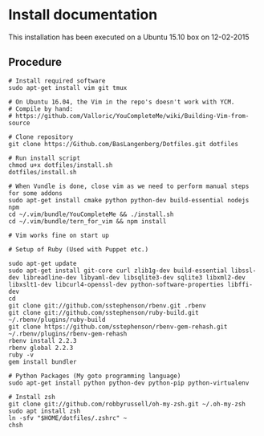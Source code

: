 # Install documentation

This installation has been executed on a Ubuntu 15.10 box on 12-02-2015

## Procedure

    # Install required software
    sudo apt-get install vim git tmux

    # On Ubuntu 16.04, the Vim in the repo's doesn't work with YCM. 
    # Compile by hand: 
    # https://github.com/Valloric/YouCompleteMe/wiki/Building-Vim-from-source

    # Clone repository
    git clone https://Github.com/BasLangenberg/Dotfiles.git dotfiles

    # Run install script
    chmod u+x dotfiles/install.sh
    dotfiles/install.sh

    # When Vundle is done, close vim as we need to perform manual steps for some addons
    sudo apt-get install cmake python python-dev build-essential nodejs npm
    cd ~/.vim/bundle/YouCompleteMe && ./install.sh
    cd ~/.vim/bundle/tern_for_vim && npm install

    # Vim works fine on start up

    # Setup of Ruby (Used with Puppet etc.)

    sudo apt-get update
    sudo apt-get install git-core curl zlib1g-dev build-essential libssl-dev libreadline-dev libyaml-dev libsqlite3-dev sqlite3 libxml2-dev libxslt1-dev libcurl4-openssl-dev python-software-properties libffi-dev
    cd
    git clone git://github.com/sstephenson/rbenv.git .rbenv
    git clone git://github.com/sstephenson/ruby-build.git ~/.rbenv/plugins/ruby-build
    git clone https://github.com/sstephenson/rbenv-gem-rehash.git ~/.rbenv/plugins/rbenv-gem-rehash
    rbenv install 2.2.3
    rbenv global 2.2.3
    ruby -v
    gem install bundler

    # Python Packages (My goto programming language)
    sudo apt-get install python python-dev python-pip python-virtualenv

    # Install zsh
    git clone git://github.com/robbyrussell/oh-my-zsh.git ~/.oh-my-zsh
    sudo apt install zsh
    ln -sfv "$HOME/dotfiles/.zshrc" ~
    chsh


